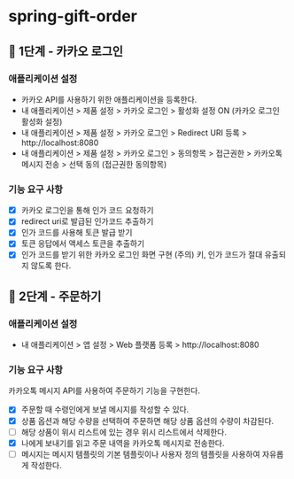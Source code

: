 # spring-gift-order

## 🚀 1단계 - 카카오 로그인

### 애플리케이션 설정
- 카카오 API를 사용하기 위한 애플리케이션을 등록한다. 
- 내 애플리케이션 > 제품 설정 > 카카오 로그인 > 활성화 설정 ON (카카오 로그인 활성화 설정)
- 내 애플리케이션 > 제품 설정 > 카카오 로그인 > Redirect URI 등록 > http://localhost:8080
- 내 애플리케이션 > 제품 설정 > 카카오 로그인 > 동의항목 > 접근권한 > 카카오톡 메시지 전송 > 선택 동의 (접근권한 동의항목)

### 기능 요구 사항
- [x] 카카오 로그인을 통해 인가 코드 요청하기
- [x] redirect uri로 발급된 인가코드 추출하기
- [x] 인가 코드를 사용해 토큰 발급 받기
- [x] 토큰 응답에서 액세스 토큰을 추출하기
- [x] 인가 코드를 받기 위한 카카오 로그인 화면 구현
  (주의) 키, 인가 코드가 절대 유출되지 않도록 한다.

## 🚀 2단계 - 주문하기
### 애플리케이션 설정
- 내 애플리케이션 > 앱 설정 > Web 플랫폼 등록 > http://localhost:8080

### 기능 요구 사항
카카오톡 메시지 API를 사용하여 주문하기 기능을 구현한다.
- [x] 주문할 때 수령인에게 보낼 메시지를 작성할 수 있다.
- [x] 상품 옵션과 해당 수량을 선택하여 주문하면 해당 상품 옵션의 수량이 차감된다.
- [ ] 해당 상품이 위시 리스트에 있는 경우 위시 리스트에서 삭제한다.
- [x] 나에게 보내기를 읽고 주문 내역을 카카오톡 메시지로 전송한다.
- [ ] 메시지는 메시지 템플릿의 기본 템플릿이나 사용자 정의 템플릿을 사용하여 자유롭게 작성한다.
